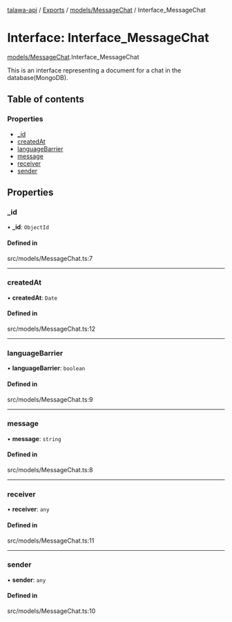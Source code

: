 [talawa-api](../README.md) / [Exports](../modules.md) / [models/MessageChat](../modules/models_MessageChat.md) / Interface\_MessageChat

# Interface: Interface\_MessageChat

[models/MessageChat](../modules/models_MessageChat.md).Interface_MessageChat

This is an interface representing a document for a chat in the database(MongoDB).

## Table of contents

### Properties

- [\_id](models_MessageChat.Interface_MessageChat.md#_id)
- [createdAt](models_MessageChat.Interface_MessageChat.md#createdat)
- [languageBarrier](models_MessageChat.Interface_MessageChat.md#languagebarrier)
- [message](models_MessageChat.Interface_MessageChat.md#message)
- [receiver](models_MessageChat.Interface_MessageChat.md#receiver)
- [sender](models_MessageChat.Interface_MessageChat.md#sender)

## Properties

### \_id

• **\_id**: `ObjectId`

#### Defined in

src/models/MessageChat.ts:7

___

### createdAt

• **createdAt**: `Date`

#### Defined in

src/models/MessageChat.ts:12

___

### languageBarrier

• **languageBarrier**: `boolean`

#### Defined in

src/models/MessageChat.ts:9

___

### message

• **message**: `string`

#### Defined in

src/models/MessageChat.ts:8

___

### receiver

• **receiver**: `any`

#### Defined in

src/models/MessageChat.ts:11

___

### sender

• **sender**: `any`

#### Defined in

src/models/MessageChat.ts:10
